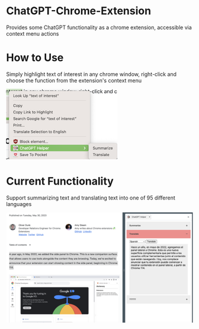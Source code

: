 # ChatGPT-Chrome-Extension
Provides some ChatGPT functionality as a chrome extension, accessible via context menu actions

# How to Use
Simply highlight text of interest in any chrome window, right-click and choose the function from the extension's context menu

![Context Menu](./readme-images/context-menu-ex.png)

# Current Functionality
Support summarizing text and translating text into one of 95 different languages

![Translate Example](./readme-images/translate-example.png)

